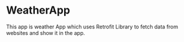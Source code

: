 # WeatherApp
 
This app is weather App which uses Retrofit Library to fetch data from websites and show it in the app.
